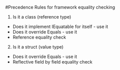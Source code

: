 #Precedence Rules for framework equality checking

1. Is it a class (reference type)

  * Does it implement IEquatable<T> for itself - use it
  * Does it override Equals - use it
  * Reference equality check

2. Is it a struct (value type)

  * Does it override Equals - use it
  * Reflective field by field equality check

